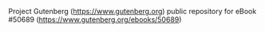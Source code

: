 Project Gutenberg (https://www.gutenberg.org) public repository for
eBook #50689 (https://www.gutenberg.org/ebooks/50689)
